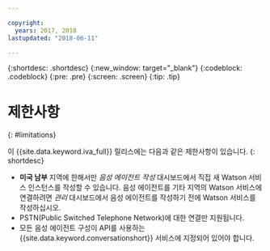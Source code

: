 ```yaml
---

copyright:
  years: 2017, 2018
lastupdated: "2018-06-11"

---
```


{:shortdesc: .shortdesc}
{:new_window: target="_blank"}
{:codeblock: .codeblock}
{:pre: .pre}
{:screen: .screen}
{:tip: .tip}

# 제한사항
{: #limitations}

이 {{site.data.keyword.iva_full}} 릴리스에는 다음과 같은 제한사항이 있습니다.
{: shortdesc}

* **미국 남부** 지역에 한해서만 _음성 에이전트 작성_ 대시보드에서 직접 새 Watson 서비스 인스턴스를 작성할 수 있습니다. 음성 에이전트를 기타 지역의 Watson 서비스에 연결하려면 _관리_ 대시보드에서 음성 에이전트를 작성하기 전에 Watson 서비스를 작성하십시오.
* PSTN(Public Switched Telephone Network)에 대한 연결만 지원됩니다.
* 모든 음성 에이전트 구성이 API를 사용하는 {{site.data.keyword.conversationshort}} 서비스에 지정되어 있어야 합니다. 
